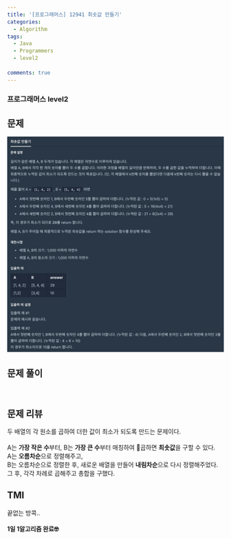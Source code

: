 ```yaml
---
title: '[프로그래머스] 12941 최솟값 만들기'
categories:
  - Algorithm
tags:
  - Java
  - Programmers
  - level2

comments: true 
---
```

### 프로그래머스 level2

## 문제
 <a href="/assets/images/P12941.png"><img src="/assets/images/P12941.png"></a>
 <br/>

## 문제 풀이
<script src="https://gist.github.com/kyeahen/f948218e15d21a257b281b55d073c629.js"></script>
<br/>

## 문제 리뷰

두 배열의 각 원소를 곱하여 더한 값이 최소가 되도록 만드는 문제이다. <br>
<br>
A는 **가장 작은 수**부터, B는 **가장 큰 수**부터 매칭하여 곱하면 **최솟값**을 구할 수 있다.<br>
A는 **오름차순**으로 정렬해주고, <br>
B는 오름차순으로 정렬한 후, 새로운 배열을 만들어 **내림차순**으로 다시 정렬해주었다.<br>
그 후, 각각 차례로 곱해주고 총합을 구했다.<br>

## TMI

끝없는 방콕..<br>
<br/>
**1일 1알고리즘 완료🤓**


